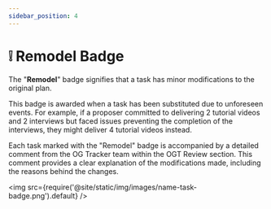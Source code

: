 ```yaml
---
sidebar_position: 4
---
```


# ❕ Remodel Badge

The "**Remodel**" badge signifies that a task has minor modifications to the original plan.

This badge is awarded when a task has been substituted due to unforeseen events. For example, if a proposer committed to delivering 2 tutorial videos and 2 interviews but faced issues preventing the completion of the interviews, they might deliver 4 tutorial videos instead.

Each task marked with the "Remodel" badge is accompanied by a detailed comment from the OG Tracker team within the OGT Review section. This comment provides a clear explanation of the modifications made, including the reasons behind the changes.

<img src={require('@site/static/img/images/name-task-badge.png').default} />